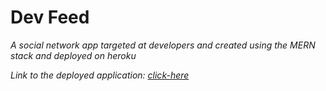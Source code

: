 # Dev Feed

*A social network app targeted at developers and created using the MERN stack and deployed on heroku*

*Link to the deployed application: [click-here](https://murmuring-reef-70094.herokuapp.com/)*